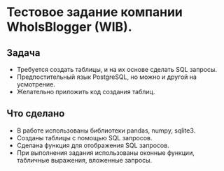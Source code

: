 # Тестовое задание компании WhoIsBlogger (WIB).

## Задача
- Требуется создать таблицы, и на их основе сделать SQL запросы. 
- Предпостительный язык PostgreSQL, но можно и другой на усмотрение. 
- Желательно приложить код создания таблиц.

## Что сделано
- В работе использованы библиотеки рandas, numpy, sqlite3. 
- Созданы таблицы с помощью SQL запросов. 
- Сделана функция для отображения SQL запросов. 
- При выполнения задания использованы оконные функции, табличные выражения, вложенные запросы.
